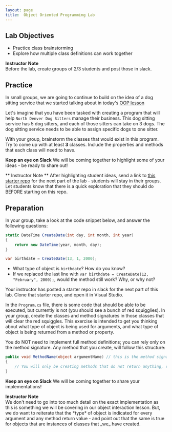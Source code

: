 ```yaml
---
layout: page
title:  Object Oriented Programming Lab
---
```


## Lab Objectives
* Practice class brainstorming
* Explore how multiple class definitions can work together

<aside class="instructor-notes">
    <p><strong>Instructor Note</strong><br>Before the lab, create groups of 2/3 students and post those in slack.</p>
</aside>

## Practice

In small groups, we are going to continue to build on the idea of a dog sitting service that we started talking about in today's [OOP lesson](/module1/lessons/Week3/OOP)

Let's imagine that you have been tasked with creating a program that will help `North Denver Dog Sitters` manage their business.  This dog sitting service has 5 dog sitters, and each of those sitters can take on 3 dogs. The dog sitting service needs to be able to assign specific dogs to one sitter.

With your group, brainstorm the classes that would exist in this program.  Try to come up with at least **3** classes.  Include the properties and methods that each class will need to have.

**Keep an eye on Slack** We will be coming together to highlight some of your ideas - be ready to share out!

** Instructor Note ** After highlighting student ideas, send a link to [this starter repo](https://github.com/memcmahon/PetSitter) for the next part of the lab - students will stay in their groups.  Let students know that there is a quick exploration that they should do BEFORE starting on this repo.

## Preparation

In your group, take a look at the code snippet below, and answer the following questions:

```c#
static DateTime CreateDate(int day, int month, int year)
{
    return new DateTime(year, month, day);
}

var birthdate = CreateDate(13, 1, 2000);
```
* What type of object is `birthdate`? How do you know?
* If we replaced the last line with `var birthdate = CreateDate(12, "February", 2000);`, would the method still work? Why, or why not?

Your instructor has posted a starter repo in slack for the next part of this lab.  Clone that starter repo, and open it in Visual Studio.

In the `Program.cs` file, there is some code that should be able to be executed, but currently is not (you should see a bunch of red squigglies).  In your group, create the classes and method signatures in those classes that will clear the red squiggles.  This exercise is intended to get you thinking about what type of object is being used for arguments, and what type of object is being returned from a method or property.

You do NOT need to implement full method definitions; you can rely only on the method signature.  Any method that you create, will follow this structure:

```c#
public void MethodName(object argumentName) // this is the method signature
{
    // You will only be creating methods that do not return anything, so you can leave this area blank!
}
```

**Keep an eye on Slack** We will be coming together to share your implementations!

<aside class="instructor-notes">
    <p><strong>Instructor Note</strong><br>We don't need to go into too much detail on the exact implementation as this is something we will be covering in our object interaction lesson.  But, we do want to reiterate that the *type* of object is indicated for every argument and any method return value - and point out that the same is true for objects that are instances of classes that _we_ have created.</p>
</aside>